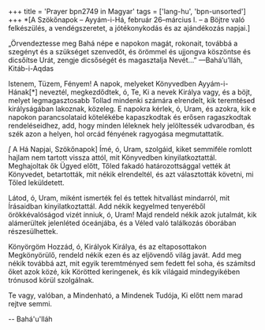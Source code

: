 +++
title = 'Prayer bpn2749 in Magyar'
tags = ['lang-hu', 'bpn-unsorted']
+++
*[A Szökőnapok – Ayyám-i-Há, február 26–március l. – a Böjtre való felkészülés, a vendégszeretet, a jótékonykodás és az ajándékozás napjai.]

„Örvendeztesse meg Bahá népe e napokon magát, rokonait, továbbá a szegényt és a szükséget szenvedőt, és örömmel és ujjongva köszöntse és dicsőítse Urát, zengje dicsőségét és magasztalja Nevét...” —Bahá’u’lláh, Kitáb-i-Aqdas

Istenem, Tüzem, Fényem! A napok, melyeket Könyvedben Ayyám-i-Hának[*] neveztél, megkezdődtek, ó, Te, Ki a nevek Királya vagy, és a böjt, melyet legmagasztosabb Tollad mindenki számára elrendelt, kik teremtésed királyságában lakoznak, közeleg. E napokra kérlek, ó, Uram, és azokra, kik e napokon parancsolataid kötelékébe kapaszkodtak és erősen ragaszkodtak rendeléseidhez, add, hogy minden léleknek hely jelöltessék udvarodban, és szék azon a helyen, hol orcád fényének ragyogása megmutattatik.

*[* A Há Napjai, Szökőnapok]
Ímé, ó, Uram, szolgáid, kiket semmiféle romlott hajlam nem tartott vissza attól, mit Könyvedben kinyilatkoztattál. Meghajoltak ők Ügyed előtt, Tőled fakadó határozottsággal vették át Könyvedet, betartották, mit nékik elrendeltél, és azt választották követni, mi Tőled leküldetett.

Látod, ó, Uram, miként ismerték fel és tettek hitvallást mindarról, mit Írásaidban kinyilatkoztattál. Add nékik kegyelmed tenyeréből örökkévalóságod vizét inniuk, ó, Uram! Majd rendeld nékik azok jutalmát, kik alámerültek jelenléted óceánjába, és a Véled való találkozás óborában részesülhettek.

Könyörgöm Hozzád, ó, Királyok Királya, és az eltaposottakon Megkönyörülő, rendeld nékik ezen és az eljövendő világ javát. Add meg nékik továbbá azt, mit egyik teremtményed sem fedett fel soha, és számítsd őket azok közé, kik Körötted keringenek, és kik világaid mindegyikében trónusod körül szolgálnak.

Te vagy, valóban, a Mindenható, a Mindenek Tudója, Ki előtt nem marad rejtve semmi.

-- Bahá'u'lláh
